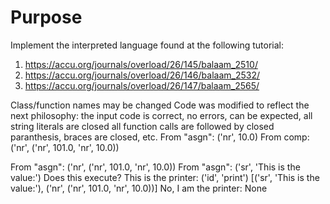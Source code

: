 # Purpose
Implement the interpreted language found at the following tutorial:
1. https://accu.org/journals/overload/26/145/balaam_2510/
2. https://accu.org/journals/overload/26/146/balaam_2532/
3. https://accu.org/journals/overload/26/147/balaam_2565/

Class/function names may be changed 
Code was modified to reflect the next philosophy: the input code is correct, no errors, can be expected, all string literals are closed
 all function calls are followed by closed paranthesis, braces are closed, etc. 
From "asgn": ('nr', 10.0)
From comp: ('nr', ('nr', 101.0, 'nr', 10.0)) 
<!--
This part of the output is wrong, it should become another value
But, no the two numbers aren't added to make '111', the two tuples get concatenated
It's likely that there is an implementation mistake somewhere

-->
From "asgn": ('nr', ('nr', 101.0, 'nr', 10.0))
From "asgn": ('sr', 'This is the value:')
Does this execute?
This is the printer: ('id', 'print') [('sr', 'This is the value:'), ('nr', ('nr', 101.0, 'nr', 10.0))]
No, I am the printer: None
